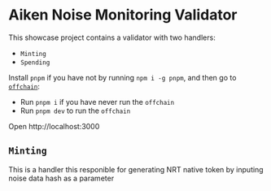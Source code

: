 # Aiken Noise Monitoring Validator

This showcase project contains a validator with two handlers:

- `Minting`
- `Spending`

Install `pnpm` if you have not by running `npm i -g pnpm`, and then go to [`offchain`](./offchain):

- Run `pnpm i` if you have never run the `offchain`
- Run `pnpm dev` to run the `offchain`

Open http://localhost:3000

## `Minting`

This is a handler this responible for generating NRT native token by inputing noise data hash as a parameter 


